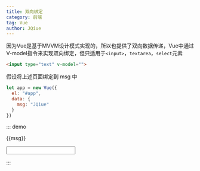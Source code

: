 ```yaml
---
title: 双向绑定
category: 前端
tag: Vue
author: JQiue
---
```


因为Vue是基于MVVM设计模式实现的，所以也提供了双向数据传递，Vue中通过V-model指令来实现双向绑定，但只适用于`<input>`，`textarea`，`select`元素

```html
<input type="text" v-model="">
```

假设将上述页面绑定到 msg 中

```javascript
let app = new Vue({
  el: "#app",
  data: {
    msg: "JQiue"
  }
})
```

::: demo
<p>{{msg}}</p>
<input type="text" v-model="msg">

<script>
export default {
  data(){
    return {
      msg: "JQiue"
    }
  }
}
</script>
:::
